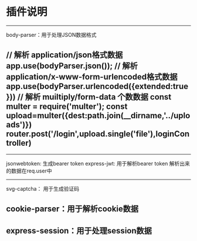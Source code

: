 # 插件说明

--- 
body-parser：用于处理JSON数据格式

 // 解析 application/json格式数据
app.use(bodyParser.json());	
// 解析 application/x-www-form-urlencoded格式数据
app.use(bodyParser.urlencoded({extended:true}))
// 解析 muiltiply/form-data 个数数据
const multer = require('multer');
const upload=multer({dest:path.join(__dirname,'../uploads')})
router.post('/login',upload.single('file'),loginController)
---  

--- 
jsonwebtoken: 生成bearer token
express-jwt: 用于解析bearer token
解析出来的数据在req.user中


--- 
svg-captcha： 用于生成验证码

cookie-parser：用于解析cookie数据
---

express-session：用于处理session数据
---